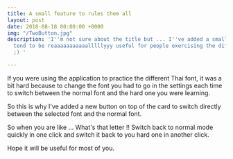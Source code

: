 ```yaml
---
title: A small feature to rules them all
layout: post
date: 2018-08-18 00:00:00 +0000
img: "/TwoButton.jpg"
description: 'I''m not sure about the title but ... I''ve added a small feature which
  tend to be reaaaaaaaaaaalllllyyy useful for people exercising the different font
  ;) '

---
```

If you were using the application to practice the different Thai font, it was a bit hard because to change the font you had to go in the settings each time to switch between the normal font and the hard one you were learning.

So this is why I've added a new button on top of the card to switch directly between the selected font and the normal font. 

So when you are like ... What's that letter !! Switch back to normal mode quickly in one click and switch it back to you hard one in another click.

Hope it will be useful for most of you. 

  